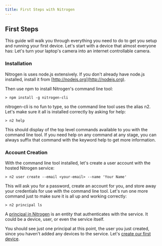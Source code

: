 ```yaml
---
title: First Steps with Nitrogen
---
```


## First Steps

This guide will walk you through everything you need to do to get you setup and running your first device. Let's start with a device that almost everyone has: Let's turn your laptop's camera into an internet controllable camera.

### Installation

Nitrogen is uses node.js extensively. If you don't already have node.js installed, install it from [http://nodejs.org](http://nodejs.org).

Then use npm to install Nitrogen's command line tool:

`> npm install -g nitrogen-cli`

nitrogen-cli is no fun to type, so the command line tool uses the alias n2.  Let's make sure it all is installed correctly by asking for help:

`> n2 help`

This should display of the top level commands available to you with the command line tool.  If you need help on any command at any stage, you can always suffix that command with the keyword help to get more information.

### Account Creation

With the command line tool installed, let's create a user account with the hosted Nitrogen service:

`> n2 user create --email <your-email> --name 'Your Name'`

This will ask you for a password, create an account for you, and store away your credentials for use with the command line tool. Let's run one more command just to make sure it is all up and working correctly:

`> n2 principal ls`

A [principal in Nitrogen](/docs/concepts/principals.html) is an entity that authenticates with the service. It could be a device, user, or even the service itself.

You should see just one principal at this point, the user you just created, since you haven't added any devices to the service. Let's [create our first device](camera.html).